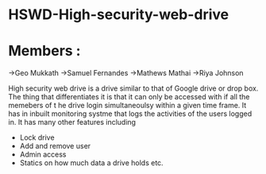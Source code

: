 # HSWD-High-security-web-drive
# Members : 
->Geo Mukkath
->Samuel Fernandes 
->Mathews Mathai
->Riya Johnson

High security web drive is a drive similar to that of Google drive or drop box.
The thing that differentiates it is that it can only be accessed with if all the memebers of t he drive login simultaneoulsy
within a given time frame. 
It has in inbuilt monitoring systme that logs the activities of the users logged in. 
It has many other features including 
- Lock drive
- Add and remove user 
- Admin access
- Statics on how much data a drive holds etc. 

